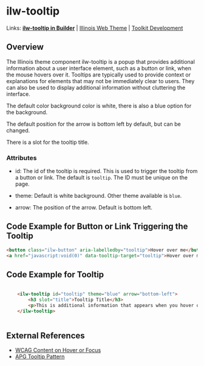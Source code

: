# ilw-tooltip

Links: **[ilw-tooltip in Builder](https://builder3.toolkit.illinois.edu/component/ilw-tooltip/index.html)** | 
[Illinois Web Theme](https://webtheme.illinois.edu/) | 
[Toolkit Development](https://github.com/web-illinois/toolkit-management)

## Overview

The Illinois theme component ilw-tooltip is a popup that provides additional information about a user interface element, such as a button or link, when the mouse hovers over it.
Tooltips are typically used to provide context or explanations for elements that may not be immediately clear to users. They can also be used to display additional information without cluttering the interface.

The default color background color is white, there is also a blue option for the background.

The default position for the arrow is bottom left by default, but can be changed.

There is a slot for the tooltip title.

### Attributes
* id: The id of the tooltip is required. This is used to trigger the tooltip from a button or link. The default is `tooltip`. The ID must be unique on the page.

* theme: Default is white background. Other theme available is ```blue```.

* arrow: The position of the arrow. Default is bottom left.

## Code Example for Button or Link Triggering the Tooltip

```html
<button class="ilw-button" aria-labelledby="tooltip">Hover over me</button>
<a href="javascript:void(0)" data-tooltip-target="tooltip">Hover over me</a>
```
## Code Example for Tooltip

```html
    
    <ilw-tooltip id="tooltip" theme="blue" arrow="bottom-left">
        <h3 slot="title">Tooltip Title</h3>
        <p>This is additional information that appears when you hover over the button.</p>
    </ilw-tooltip>
    
```

## External References
- [WCAG Content on Hover or Focus](https://www.w3.org/WAI/WCAG22/Understanding/content-on-hover-or-focus.html)
- [APG Tooltip Pattern](https://www.w3.org/WAI/ARIA/apg/patterns/tooltip/)
